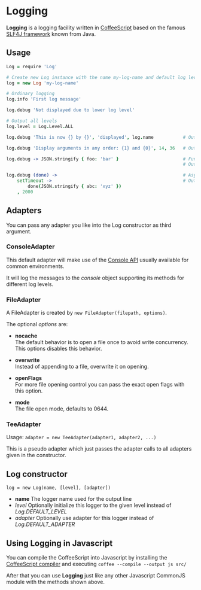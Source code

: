 Logging
=======

**Logging** is a logging facility written in [CoffeeScript](http://coffeescript.org/) based on the famous [SLF4J framework](http://www.slf4j.org/) known from Java.


Usage
-----

```coffeescript
Log = require 'Log'

# Create new Log instance with the name my-log-name and default log level INFO
log = new Log 'my-log-name'

# Ordinary logging
log.info 'First log message'

log.debug 'Not displayed due to lower log level'

# Output all levels
log.level = Log.Level.ALL

log.debug 'This is now {} by {}', 'displayed', log.name           # Output: This is now displayed by my-log-name

log.debug 'Display arguments in any order: {1} and {0}', 14, 36   # Output: Display arguments in any order: 36 and 14

log.debug -> JSON.stringify { foo: 'bar' }                        # Function is only executed if logging actually happens, can be used for expensive operations
                                                                  # Output: {"foo":"bar"}

log.debug (done) ->                                               # Asynchronous logging after two seconds
    setTimeout ->                                                 # Output: {"abc":"xyz"}
        done(JSON.stringify { abc: 'xyz' })
    , 2000
```


Adapters
--------
You can pass any adapter you like into the Log constructor as third argument.

### ConsoleAdapter
This default adapter will make use of the [Console API](https://getfirebug.com/wiki/index.php/Console_API) usually available for common environments.

It will log the messages to the *console* object supporting its methods for different log levels.

### FileAdapter
A FileAdapter is created by `new FileAdapter(filepath, options)`.

The optional *options* are:
* **nocache**  
The default behavior is to open a file once to avoid write concurrency.
This options disables this behavior.

* **overwrite**  
Instead of appending to a file, overwrite it on opening.

* **openFlags**  
For more file opening control you can pass the exact open flags with this option.

* **mode**  
The file open mode, defaults to 0644.

### TeeAdapter
Usage: `adapter = new TeeAdapter(adapter1, adapter2, ...)`

This is a pseudo adapter which just passes the adapter calls to all adapters given in the constructor.


Log constructor
-----------
`log = new Log(name, [level], [adapter])`

* **name** The logger name used for the output line
* *level* Optionally initialize this logger to the given level instead of *Log.DEFAULT_LEVEL*
* *adapter* Optionally use adapter for this logger instead of *Log.DEFAULT_ADAPTER*


Using **Logging** in Javascript
-------------------------------
You can compile the CoffeeScript into Javascript by installing the [CoffeeScript compiler](http://coffeescript.org/) and executing `coffee --compile --output js src/`

After that you can use **Logging** just like any other Javascript CommonJS module with the methods shown above.
